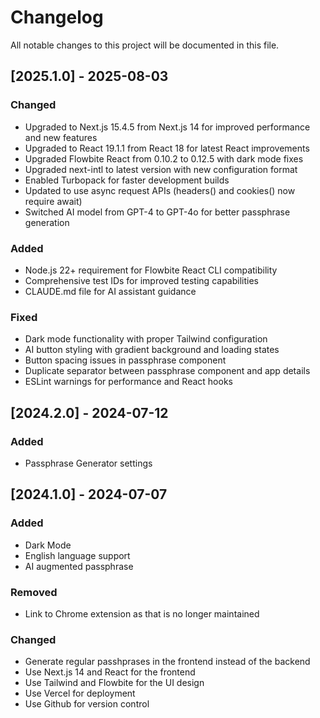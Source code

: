 # Changelog

All notable changes to this project will be documented in this file.

## [2025.1.0] - 2025-08-03

### Changed

- Upgraded to Next.js 15.4.5 from Next.js 14 for improved performance and new features
- Upgraded to React 19.1.1 from React 18 for latest React improvements
- Upgraded Flowbite React from 0.10.2 to 0.12.5 with dark mode fixes
- Upgraded next-intl to latest version with new configuration format
- Enabled Turbopack for faster development builds
- Updated to use async request APIs (headers() and cookies() now require await)
- Switched AI model from GPT-4 to GPT-4o for better passphrase generation

### Added

- Node.js 22+ requirement for Flowbite React CLI compatibility
- Comprehensive test IDs for improved testing capabilities
- CLAUDE.md file for AI assistant guidance

### Fixed

- Dark mode functionality with proper Tailwind configuration
- AI button styling with gradient background and loading states
- Button spacing issues in passphrase component
- Duplicate separator between passphrase component and app details
- ESLint warnings for performance and React hooks

## [2024.2.0] - 2024-07-12

### Added

- Passphrase Generator settings

## [2024.1.0] - 2024-07-07

### Added

- Dark Mode
- English language support
- AI augmented passphrase

### Removed

- Link to Chrome extension as that is no longer maintained

### Changed

- Generate regular passhprases in the frontend instead of the backend
- Use Next.js 14 and React for the frontend
- Use Tailwind and Flowbite for the UI design
- Use Vercel for deployment
- Use Github for version control
